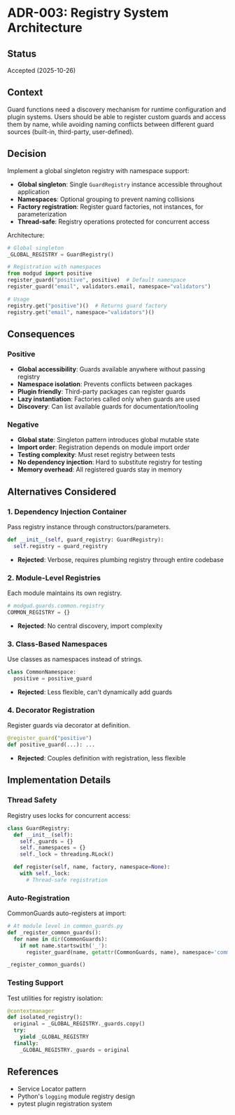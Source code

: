 # ADR-003: Registry System Architecture

## Status
Accepted (2025-10-26)

## Context
Guard functions need a discovery mechanism for runtime configuration and plugin systems. Users should be able to register custom guards and access them by name, while avoiding naming conflicts between different guard sources (built-in, third-party, user-defined).

## Decision
Implement a global singleton registry with namespace support:
- **Global singleton**: Single `GuardRegistry` instance accessible throughout application
- **Namespaces**: Optional grouping to prevent naming collisions
- **Factory registration**: Register guard factories, not instances, for parameterization
- **Thread-safe**: Registry operations protected for concurrent access

Architecture:
```python
# Global singleton
_GLOBAL_REGISTRY = GuardRegistry()

# Registration with namespaces
from modgud import positive
register_guard("positive", positive)  # Default namespace
register_guard("email", validators.email, namespace="validators")

# Usage
registry.get("positive")()  # Returns guard factory
registry.get("email", namespace="validators")()
```

## Consequences

### Positive
- **Global accessibility**: Guards available anywhere without passing registry
- **Namespace isolation**: Prevents conflicts between packages
- **Plugin friendly**: Third-party packages can register guards
- **Lazy instantiation**: Factories called only when guards are used
- **Discovery**: Can list available guards for documentation/tooling

### Negative
- **Global state**: Singleton pattern introduces global mutable state
- **Import order**: Registration depends on module import order
- **Testing complexity**: Must reset registry between tests
- **No dependency injection**: Hard to substitute registry for testing
- **Memory overhead**: All registered guards stay in memory

## Alternatives Considered

### 1. Dependency Injection Container
Pass registry instance through constructors/parameters.
```python
def __init__(self, guard_registry: GuardRegistry):
  self.registry = guard_registry
```
- **Rejected**: Verbose, requires plumbing registry through entire codebase

### 2. Module-Level Registries
Each module maintains its own registry.
```python
# modgud.guards.common.registry
COMMON_REGISTRY = {}
```
- **Rejected**: No central discovery, import complexity

### 3. Class-Based Namespaces
Use classes as namespaces instead of strings.
```python
class CommonNamespace:
  positive = positive_guard
```
- **Rejected**: Less flexible, can't dynamically add guards

### 4. Decorator Registration
Register guards via decorator at definition.
```python
@register_guard("positive")
def positive_guard(...): ...
```
- **Rejected**: Couples definition with registration, less flexible

## Implementation Details

### Thread Safety
Registry uses locks for concurrent access:
```python
class GuardRegistry:
  def __init__(self):
    self._guards = {}
    self._namespaces = {}
    self._lock = threading.RLock()

  def register(self, name, factory, namespace=None):
    with self._lock:
      # Thread-safe registration
```

### Auto-Registration
CommonGuards auto-registers at import:
```python
# At module level in common_guards.py
def _register_common_guards():
  for name in dir(CommonGuards):
    if not name.startswith('_'):
      register_guard(name, getattr(CommonGuards, name), namespace='common')

_register_common_guards()
```

### Testing Support
Test utilities for registry isolation:
```python
@contextmanager
def isolated_registry():
  original = _GLOBAL_REGISTRY._guards.copy()
  try:
    yield _GLOBAL_REGISTRY
  finally:
    _GLOBAL_REGISTRY._guards = original
```

## References
- Service Locator pattern
- Python's `logging` module registry design
- pytest plugin registration system